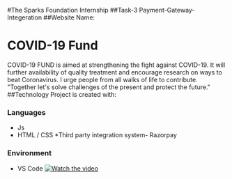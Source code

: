#The Sparks Foundation Internship
##Task-3
Payment-Gateway-Integeration
##Website Name:
# COVID-19 Fund
COVID-19 FUND is aimed at
strengthening the fight against
COVID-19.
It will further availability of
quality treatment
and encourage research on ways
to beat Coronavirus.
I urge people from all walks of life to contribute.
"Together let's solve challenges of the present and protect the future."
##Technology
Project is created with:
### Languages
   * Js
   * HTML / CSS
   *Third party integration system- Razorpay
### Environment 
   * VS Code
[![Watch the video](https://github.com/pragyamittal0/COVID-19-Fund)](https://youtu.be/8do7XTUkMnQ)

